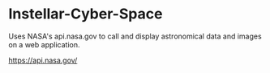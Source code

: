 # Instellar-Cyber-Space

Uses NASA's api.nasa.gov to call and display astronomical data and images on a web application.


https://api.nasa.gov/